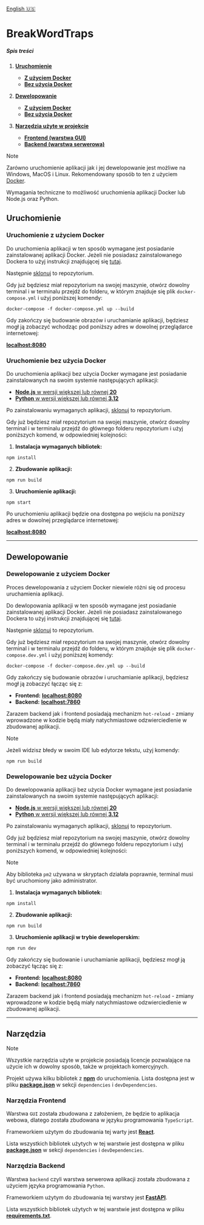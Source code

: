 [English :us:](./README.en.md)

# BreakWordTraps

##### Spis treści

1. [**Uruchomienie**](#uruchomienie)

   - [**Z użyciem Docker**](#uruchomienie-z-użyciem-docker)
   - [**Bez użycia Docker**](#uruchomienie-bez-użycia-docker)

2. [**Dewelopowanie**](#dewelopowanie)

   - [**Z użyciem Docker**](#dewelopowanie-z-użyciem-docker)
   - [**Bez użycia Docker**](#dewelopowanie-bez-użycia-docker)

3. [**Narzędzia użyte w projekcie**](#narzędzia)
   - [**Frontend (warstwa GUI)**](#narzędzia-frontend)
   - [**Backend (warstwa serwerowa)**](#narzędzia-backend)

</hr>

> [!Note]
> Zarówno uruchomienie aplikacji jak i jej dewelopowanie jest możliwe na Windows, MacOS i Linux. Rekomendowany sposób to ten z użyciem [Docker](https://www.docker.com/).
>
> Wymagania techniczne to możliwość uruchomienia aplikacji Docker lub Node.js oraz Python.

## Uruchomienie

### Uruchomienie z użyciem Docker

Do uruchomienia aplikacji w ten sposób wymagane jest posiadanie zainstalowanej aplikacji Docker. Jeżeli nie posiadasz zainstalowanego Dockera to użyj instrukcji znajdującej się [tutaj](https://docs.docker.com/get-started/get-docker/).

Następnie [sklonuj](https://docs.github.com/en/repositories/creating-and-managing-repositories/cloning-a-repository) to repozytorium.

Gdy już będziesz miał repozytorium na swojej maszynie, otwórz dowolny terminal i w terminalu przejdź do folderu, w którym znajduje się plik `docker-compose.yml` i użyj poniższej komendy:

```
docker-compose -f docker-compose.yml up --build
```

Gdy zakończy się budowanie obrazów i uruchamianie aplikacji, będziesz mogł ją zobaczyć wchodząc pod poniższy adres w dowolnej przeglądarce internetowej:

[**localhost:8080**](http://localhost:8080)

### Uruchomienie bez użycia Docker

Do uruchomienia aplikacji bez użycia Docker wymagane jest posiadanie zainstalowanych na swoim systemie następujących aplikacji:

- [**Node.js** w wersji większej lub równej **20**](https://nodejs.org/en/download/package-manager/current)
- [**Python** w wersji większej lub równej **3.12**](https://www.python.org/downloads/)

Po zainstalowaniu wymaganych aplikacji, [sklonuj](https://docs.github.com/en/repositories/creating-and-managing-repositories/cloning-a-repository) to repozytorium.

Gdy już będziesz miał repozytorium na swojej maszynie, otwórz dowolny terminal i w terminalu przejdź do głównego folderu repozytorium i użyj poniższych komend, w odpowiedniej kolejności:

1. **Instalacja wymaganych bibliotek:**

```
npm install
```

2. **Zbudowanie aplikacji:**

```
npm run build
```

3. **Uruchomienie aplikacji:**

```
npm start
```

Po uruchomieniu aplikacji będzie ona dostępna po wejściu na poniższy adres w dowolnej przeglądarce internetowej:

[**localhost:8080**](http://localhost:8080)

<hr>

## Dewelopowanie

### Dewelopowanie z użyciem Docker

Proces dewelopowania z użyciem Docker niewiele różni się od procesu uruchamienia aplikacji.

Do dewlopowania aplikacji w ten sposób wymagane jest posiadanie zainstalowanej aplikacji Docker. Jeżeli nie posiadasz zainstalowanego Dockera to użyj instrukcji znajdującej się [tutaj](https://docs.docker.com/get-started/get-docker/).

Następnie [sklonuj](https://docs.github.com/en/repositories/creating-and-managing-repositories/cloning-a-repository) to repozytorium.

Gdy już będziesz miał repozytorium na swojej maszynie, otwórz dowolny terminal i w terminalu przejdź do folderu, w którym znajduje się plik `docker-compose.dev.yml` i użyj poniższej komendy:

```
docker-compose -f docker-compose.dev.yml up --build
```

Gdy zakończy się budowanie obrazów i uruchamianie aplikacji, będziesz mogł ją zobaczyć łącząc się z:

- **Frontend:** [**localhost:8080**](http://localhost:8080)
- **Backend:** [**localhost:7860**](http://localhost:7860)

Zarazem backend jak i frontend posiadają mechanizm `hot-reload` - zmiany wprowadzone w kodzie będą miały natychmiastowe odzwierciedlenie w zbudowanej aplikacji.

> [!Note]
> Jeżeli widzisz błedy w swoim IDE lub edytorze tekstu, użyj komendy:
>
> ```
> npm run build
> ```

### Dewelopowanie bez użycia Docker

Do dewelopowania aplikacji bez użycia Docker wymagane jest posiadanie zainstalowanych na swoim systemie następujących aplikacji:

- [**Node.js** w wersji większej lub równej **20**](https://nodejs.org/en/download/package-manager/current)
- [**Python** w wersji większej lub równej **3.12**](https://www.python.org/downloads/)

Po zainstalowaniu wymaganych aplikacji, [sklonuj](https://docs.github.com/en/repositories/creating-and-managing-repositories/cloning-a-repository) to repozytorium.

Gdy już będziesz miał repozytorium na swojej maszynie, otwórz dowolny terminal i w terminalu przejdź do głównego folderu repozytorium i użyj poniższych komend, w odpowiedniej kolejności:

> [!Note]
> Aby biblioteka `pm2` używana w skryptach działała poprawnie, terminal musi być uruchomiony jako administrator.

1. **Instalacja wymaganych bibliotek:**

```
npm install
```

2. **Zbudowanie aplikacji:**

```
npm run build
```

3. **Uruchomienie aplikacji w trybie deweloperskim:**

```
npm run dev
```

Gdy zakończy się budowanie i uruchamianie aplikacji, będziesz mogł ją zobaczyć łącząc się z:

- **Frontend:** [**localhost:8080**](http://localhost:8080)
- **Backend:** [**localhost:7860**](http://localhost:7860)

Zarazem backend jak i frontend posiadają mechanizm `hot-reload` - zmiany wprowadzone w kodzie będą miały natychmiastowe odzwierciedlenie w zbudowanej aplikacji.

<hr>

## Narzędzia

> [!Note]
> Wszystkie narzędzia użyte w projekcie posiadają licencje pozwalające na użycie ich w dowolny sposób, także w projektach komercyjnych.

Projekt używa kilku bibliotek z [**npm**](https://www.npmjs.com/) do uruchomienia. Lista dostępna jest w pliku [**package.json**](./package.json) w sekcji `dependencies` i `devDependencies`.

### Narzędzia Frontend

Warstwa `GUI` została zbudowana z założeniem, że będzie to aplikacja webowa, dlatego została zbudowana w języku programowania `TypeScript`.

Frameworkiem użytym do zbudowania tej warty jest [**React**](https://react.dev/).

Lista wszystkich bibliotek użytych w tej warstwie jest dostępna w pliku [**package.json**](./frontend/package.json) w sekcji `dependencies` i `devDependencies`.

### Narzędzia Backend

Warstwa `backend` czyli warstwa serwerowa aplikacji została zbudowana z użyciem języka programowania `Python`.

Frameworkiem użytym do zbudowania tej warstwy jest [**FastAPI**](https://fastapi.tiangolo.com/).

Lista wszystkich bibliotek użytych w tej warstwie jest dostępna w pliku [**requirements.txt**](./backend/requirements.txt).
